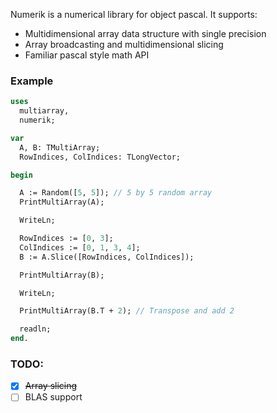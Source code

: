 Numerik is a numerical library for object pascal. It supports:
- Multidimensional array data structure with single precision
- Array broadcasting and multidimensional slicing
- Familiar pascal style math API

### Example
```pascal
uses
  multiarray,
  numerik;

var
  A, B: TMultiArray;
  RowIndices, ColIndices: TLongVector;

begin

  A := Random([5, 5]); // 5 by 5 random array
  PrintMultiArray(A);

  WriteLn;

  RowIndices := [0, 3];
  ColIndices := [0, 1, 3, 4];
  B := A.Slice([RowIndices, ColIndices]);

  PrintMultiArray(B);

  WriteLn;

  PrintMultiArray(B.T + 2); // Transpose and add 2

  readln;
end.      
```

### TODO:
- [x] ~~Array slicing~~
- [ ] BLAS support
